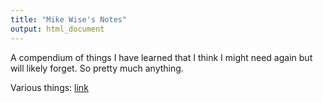 ```yaml
---
title: "Mike Wise's Notes"
output: html_document
---
```


A compendium of things I have learned that I think I might need again but will likely forget. So pretty much anything.

Various things: [link](https://mikewise2718.github.io/markdowndocs/)<br>

